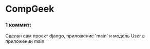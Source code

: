 # CompGeek

### 1 коммит:
Сделан сам проект django, приложение 'main' и модель User в приложении main
